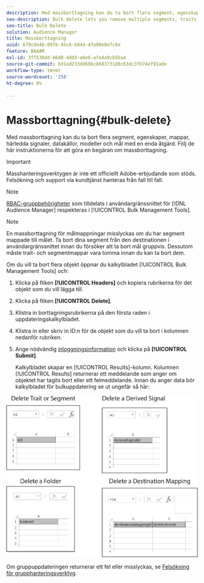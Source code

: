 ```yaml
---
description: Med massborttagning kan du ta bort flera segment, egenskaper, mappar, härledda signaler, datakällor, modeller och mål med en enda åtgärd. Följ de här instruktionerna för att göra en begäran om massborttagning.
seo-description: Bulk delete lets you remove multiple segments, traits, folders, derived signals, data sources, models, and destinations with a single operation. Follow these instructions to make a bulk delete request.
seo-title: Bulk Delete
solution: Audience Manager
title: Massborttagning
uuid: 679cde46-09fb-45c6-b84d-47e00e0e7c0a
feature: BAAAM
exl-id: 3ff530dd-66d0-4dd3-a6e6-afe4a9cb5ba4
source-git-commit: bd1ad233dd69bc8683731d0c63dc3fb74ef91ade
workflow-type: tm+mt
source-wordcount: '258'
ht-degree: 0%

---
```


# Massborttagning{#bulk-delete}

Med massborttagning kan du ta bort flera segment, egenskaper, mappar, härledda signaler, datakällor, modeller och mål med en enda åtgärd. Följ de här instruktionerna för att göra en begäran om massborttagning.

>[!IMPORTANT]
>
>Masshanteringsverktygen är inte ett officiellt Adobe-erbjudande som stöds. Felsökning och support via kundtjänst hanteras från fall till fall.

<!-- 

<p>t_bulk_delete.xml </p>

 -->

>[!NOTE]
>
>[RBAC-gruppbehörigheter](../../features/administration/administration-overview.md) som tilldelats i användargränssnittet för [!DNL Audience Manager] respekteras i [!UICONTROL Bulk Management Tools].

>[!NOTE]
>
>En massborttagning för målmappningar misslyckas om du har segment mappade till målet. Ta bort dina segment från den destinationen i användargränssnittet innan du försöker att ta bort mål gruppvis. Dessutom måste trait- och segmentmappar vara tomma innan du kan ta bort dem.

Om du vill ta bort flera objekt öppnar du kalkylbladet [!UICONTROL Bulk Management Tools] och:

1. Klicka på fliken **[!UICONTROL Headers]** och kopiera rubrikerna för det objekt som du vill lägga till.
2. Klicka på fliken **[!UICONTROL Delete]**.
3. Klistra in borttagningsrubrikerna på den första raden i uppdateringskalkylbladet.
4. Klistra in eller skriv in ID:n för de objekt som du vill ta bort i kolumnen nedanför rubriken.
5. Ange nödvändig [inloggningsinformation](../../reference/bulk-management-tools/bulk-management-intro.md#auth-reqs) och klicka på **[!UICONTROL Submit]**.

   Kalkylbladet skapar en [!UICONTROL Results]-kolumn. Kolumnen [!UICONTROL Results] returnerar ett meddelande som anger om objektet har tagits bort eller ett felmeddelande.
Innan du anger data bör kalkylbladet för bulkuppdatering se ut ungefär så här:

![](assets/delete.png)

Om gruppuppdateringen returnerar ett fel eller misslyckas, se [Felsökning för grupphanteringsverktyg](../../reference/bulk-management-tools/bulk-troubleshooting.md).
